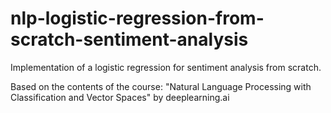 # nlp-logistic-regression-from-scratch-sentiment-analysis
Implementation of a logistic regression for sentiment analysis from scratch.<br/>

Based on the contents of the course: "Natural Language Processing with Classification and Vector Spaces" by deeplearning.ai
